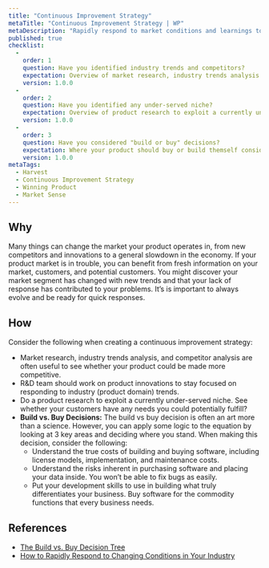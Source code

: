 ```yaml
---
title: "Continuous Improvement Strategy"
metaTitle: "Continuous Improvement Strategy | WP"
metaDescription: "Rapidly respond to market conditions and learnings to sustain a competitive edge. Iteratively improve the product by aligning with business goals and timelines."
published: true
checklist: 
  -
    order: 1
    question: Have you identified industry trends and competitors?
    expectation: Overview of market research, industry trends analysis and competitor analysis.
    version: 1.0.0
  -
    order: 2
    question: Have you identified any under-served niche?
    expectation: Overview of product research to exploit a currently under-served niche and identify if there any need you could potentially fulfill.
    version: 1.0.0
  -
    order: 3
    question: Have you considered "build or buy" decisions?
    expectation: Where your product should buy or build themself considering Risk, Cost and Problem.
    version: 1.0.0
metaTags:
  - Harvest
  - Continuous Improvement Strategy
  - Winning Product
  - Market Sense
---
```


## Why

Many things can change the market your product operates in, from new competitors and innovations to a general slowdown in the economy. If your product market is in trouble, you can benefit from fresh information on your market, customers, and potential customers. You might discover your market segment has changed with new trends and that your lack of response has contributed to your problems. It’s is important to always evolve and be ready for quick responses.

## How

Consider the following when creating a continuous improvement strategy:

- Market research, industry trends analysis, and competitor analysis are often useful to see whether your product could be made more competitive.
- R&D team should work on product innovations to stay focused on responding to industry (product domain) trends.
- Do a product research to exploit a currently under-served niche. See whether your customers have any needs you could potentially fulfill? 
- **Build vs. Buy Decisions:** The build vs buy decision is often an art more than a science. However, you can apply some logic to the equation by looking at 3 key areas and deciding where you stand. When making this decision, consider the following:
  - Understand the true costs of building and buying software, including license models, implementation, and maintenance costs.
  - Understand the risks inherent in purchasing software and placing your data inside. You won’t be able to fix bugs as easily.
  - Put your development skills to use in building what truly differentiates your business. Buy software for the commodity functions that every business needs.

## References

- [The Build vs. Buy Decision Tree](https://www.scalyr.com/blog/build-vs-buy/)
- [How to Rapidly Respond to Changing Conditions in Your Industry](https://income-outcome.com/rapid-response-industry-changes/)
